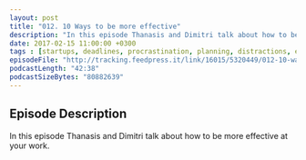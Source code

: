 ```yaml
---
layout: post
title: "012. 10 Ways to be more effective"
description: "In this episode Thanasis and Dimitri talk about how to be more effective at your work."
date: 2017-02-15 11:00:00 +0300
tags : [startups, deadlines, procrastination, planning, distractions, expectations]
episodeFile: "http://tracking.feedpress.it/link/16015/5320449/012-10-ways-to-be-more-effective.mp3"
podcastLength: "42:38"
podcastSizeBytes: "80882639"
---
```


## Episode Description

In this episode Thanasis and Dimitri talk about how to be more effective at your work.
